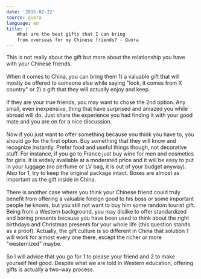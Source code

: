 ```yaml
---
date: '2015-02-22'
source: quora
language: en
title: |
    What are the best gifts that I can bring
    from overseas for my Chinese friends? - Quora
---
```


This is not really about the gift but more about the relationship you
have with your Chinese friends.\
\
When it comes to China, you can bring them 1) a valuable gift that will
mostly be offered to someone else while saying \"look, it comes from X
country\" or 2) a gift that they will actually enjoy and keep.\
\
If they are your true friends, you may want to chose the 2nd option. Any
small, even inexpensive, thing that have surprised and amazed you while
abroad will do. Just share the experience you had finding it with your
good mate and you are on for a nice discussion.\
\
Now if you just want to offer something because you think you have to,
you should go for the first option. Buy something that they will know
and recognize instantly. Prefer food and useful things though, not
decorative stuff. For instance, if you go to France just buy wine for
men and cosmetics for girls. It is widely available at a moderated price
and it will be easy to put in your luggage (no perfume or LV bag, it is
out of your budget anyway). Also for 1, try to keep the original package
intact. Boxes are almost as important as the gift inside in China.\
\
There is another case where you think your Chinese friend could truly
benefit from offering a valuable foreign good to his boss or some
important people he knows, but you still not want to buy him some random
tourist gift. Being from a Western background, you may dislike to offer
standardized and boring presents because you have been used to think
about the right birthdays and Christmas presents for your whole life
(this question stands as a proof). Actually, the gift culture is so
different in China that solution 1 will work for almost every one there,
except the richer or more \"westernized\" maybe.\
\
So I will advice that you go for 1 to please your friend and 2 to make
yourself feel good. Despite what we are told in Western education,
offering gifts is actually a two-way process.
